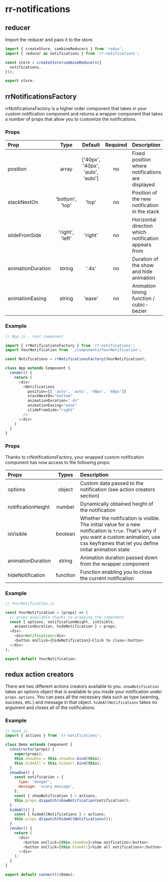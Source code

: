 # rr-notifications

## reducer

Import the reducer and pass it to the store.

``` javascript
import { createStore, combineReducers } from 'redux';
import { reducer as notifications } from 'rr-notifications';

const store = createStore(combineReducers({
  notifications,
}));

export store;
```

## rrNotificationsFactory

rrNotificationsFactory is a higher order component that takes in your custom notification component and returns a wrapper component that takes a number of props that allow you to customize the notifications.

### Props

Prop    | Type   | Default   | Required | Description
:-------|:------:|:---------:|:--------:|:----------------------------------------
position | array | ['40px', '40px', 'auto', 'auto'] | no | Fixed position where notifications are displayed
stackNextOn | 'bottom', 'top' | 'top' | no | Position of the new notification in the stack
slideFromSide | 'right', 'left' | 'right' | no | Horizontal direction which notification appears from
animationDuration | string | '.4s' | no | Duration of the show and hide animation
animationEasing | string | 'ease' | no | Animation timing function / cubic-bezier

### Example

``` javascript
// App.js - root component

import { rrNotificationsFactory } from 'rr-notifications';
import YourNotification from './components/YourNotification';

const Notifications = rrNotificationsFactory(YourNotification);

class App extends Component {
  render() {
    return (
      <div>
        <Notifications 
          position={[ 'auto', 'auto', '40px', '40px']} 
          stackNextOn="bottom"
          animationDuration=".4s"
          animationEasing="ease"
          slideFromSide="right"
        />
      </div>
    )
  }
}

```

### Props

Thanks to rrNotificationsFactory, your wrapped custom notification component has now access to the following props:

Props | Types | Description
:-----|:-----:|:-----------
options | object | Custom data passed to the notification (see action creators section)
notificationHeight | number | Dynamically obtained height of the notification
isVisible | boolean | Whether the notification is visible. The initial value for a new notification is `true`. That's why if you want a custom animation, use css keyframes that let you define initial animation state
animationDuration | string | Animation duration passed down from the wrapper component
hideNotification | function | Function enabling you to close the current notification

### Example

``` javascript
// YourNotification.js

const YourNotification = (props) => (
  // props available thanks to wrapping the component
  const { options, notificationHeight, isVisible,
    animationDuration, hideNotification } = props;
  <div>
    <div>Notification</div>
    <button onClick={hideNotification}>Click to close</button>
  </div>
);

export default YourNotification;
```

## redux action creators

There are two different actions creators available to you. `showNotification` takes an options object that is available to you inside your notification under `props.options`. You can pass all the necessary data such as type (warning, success, etc.) and message in that object. `hideAllNotifications` takes no argument and closes all of the notifications.

### Example

``` javascript
// Demo.js
import { actions } from 'rr-notifications';

class Demo extends Component {
  constructor(props) {
    super(props);
    this.showOne = this.showOne.bind(this);
    this.hideAll = this.hideAll.bind(this);
  }
  showOne() {
    const notification = {
      type: 'danger',
      message: 'scary message',
    };
    const { showNotification } = actions;
    this.props.dispatch(showNotification(notification));
  }
  hideAll() {
    const { hideAllNotifications } = actions;
    this.props.dispatch(hideAllNotifications());
  }
  render() {
    return (
      <div>
        <button onClick={this.showOne}>show notfication</button>
        <button onClick={this.hideAll}>hide all notifications</button>
      </div>
    );
  }
}

export default connect()(Demo);

```